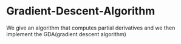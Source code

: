 # Gradient-Descent-Algorithm
We give an algorithm that computes partial derivatives and we then implement the GDA(gradient descent algorithm)
